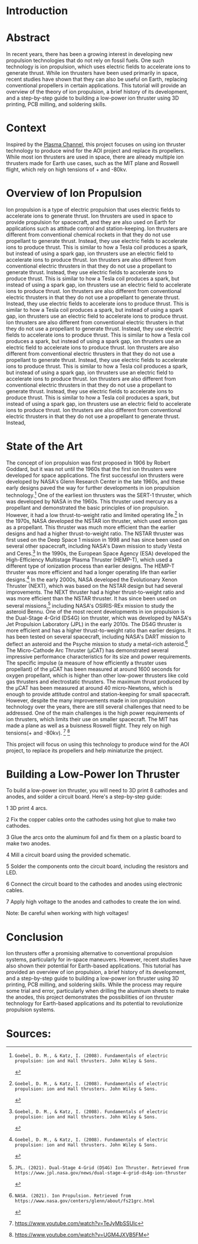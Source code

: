 # Introduction
# Abstract
In recent years, there has been a growing interest in developing new propulsion technologies that do not rely on fossil fuels. One such technology is ion propulsion, which uses electric fields to accelerate ions to generate thrust. While ion thrusters have been used primarily in space, recent studies have shown that they can also be useful on Earth, replacing conventional propellers in certain applications. This tutorial will provide an overview of the theory of ion propulsion, a brief history of its development, and a step-by-step guide to building a low-power ion thruster using 3D printing, PCB milling, and soldering skills.

# Context
Inspired by the [Plasma Channel](https://www.youtube.com/watch?v=nrEBoPYS4ns), this project focuses on using ion thruster technology to produce wind for the AOI project and replace its propellers. While most ion thrusters are used in space, there are already multiple ion thrusters made for Earth use cases, such as the MIT plane and Roswell flight, which rely on high tensions of + and -80kv.

# Overview of Ion Propulsion
Ion propulsion is a type of electric propulsion that uses electric fields to accelerate ions to generate thrust. Ion thrusters are used in space to provide propulsion for spacecraft, and they are also used on Earth for applications such as attitude control and station-keeping. Ion thrusters are different from conventional chemical rockets in that they do not use propellant to generate thrust. Instead, they use electric fields to accelerate ions to produce thrust. This is similar to how a Tesla coil produces a spark, but instead of using a spark gap, ion thrusters use an electric field to accelerate ions to produce thrust. Ion thrusters are also different from conventional electric thrusters in that they do not use a propellant to generate thrust. Instead, they use electric fields to accelerate ions to produce thrust. This is similar to how a Tesla coil produces a spark, but instead of using a spark gap, ion thrusters use an electric field to accelerate ions to produce thrust. Ion thrusters are also different from conventional electric thrusters in that they do not use a propellant to generate thrust. Instead, they use electric fields to accelerate ions to produce thrust. This is similar to how a Tesla coil produces a spark, but instead of using a spark gap, ion thrusters use an electric field to accelerate ions to produce thrust. Ion thrusters are also different from conventional electric thrusters in that they do not use a propellant to generate thrust. Instead, they use electric fields to accelerate ions to produce thrust. This is similar to how a Tesla coil produces a spark, but instead of using a spark gap, ion thrusters use an electric field to accelerate ions to produce thrust. Ion thrusters are also different from conventional electric thrusters in that they do not use a propellant to generate thrust. Instead, they use electric fields to accelerate ions to produce thrust. This is similar to how a Tesla coil produces a spark, but instead of using a spark gap, ion thrusters use an electric field to accelerate ions to produce thrust. Ion thrusters are also different from conventional electric thrusters in that they do not use a propellant to generate thrust. Instead, they use electric fields to accelerate ions to produce thrust. This is similar to how a Tesla coil produces a spark, but instead of using a spark gap, ion thrusters use an electric field to accelerate ions to produce thrust. Ion thrusters are also different from conventional electric thrusters in that they do not use a propellant to generate thrust. Instead,


# State of the Art

The concept of ion propulsion was first proposed in 1906 by Robert Goddard, but it was not until the 1960s that the first ion thrusters were developed for space applications. The first successful ion thrusters were developed by NASA's Glenn Research Center in the late 1960s, and these early designs paved the way for further developments in ion propulsion technology.[^3]
One of the earliest ion thrusters was the SERT-1 thruster, which was developed by NASA in the 1960s. This thruster used mercury as a propellant and demonstrated the basic principles of ion propulsion. However, it had a low thrust-to-weight ratio and limited operating life.[^3]
In the 1970s, NASA developed the NSTAR ion thruster, which used xenon gas as a propellant. This thruster was much more efficient than the earlier designs and had a higher thrust-to-weight ratio. The NSTAR thruster was first used on the Deep Space 1 mission in 1998 and has since been used on several other spacecraft, including NASA's Dawn mission to study Vesta and Ceres.[^3]
In the 1990s, the European Space Agency (ESA) developed the High-Efficiency Multistage Plasma Thruster (HEMP-T), which used a different type of ionization process than earlier designs. The HEMP-T thruster was more efficient and had a longer operating life than earlier designs.[^3]
In the early 2000s, NASA developed the Evolutionary Xenon Thruster (NEXT), which was based on the NSTAR design but had several improvements. The NEXT thruster had a higher thrust-to-weight ratio and was more efficient than the NSTAR thruster. It has since been used on several missions,[^4] including NASA's OSIRIS-REx mission to study the asteroid Bennu.
One of the most recent developments in ion propulsion is the Dual-Stage 4-Grid (DS4G) ion thruster, which was developed by NASA's Jet Propulsion Laboratory (JPL) in the early 2010s. The DS4G thruster is more efficient and has a higher thrust-to-weight ratio than earlier designs. It has been tested on several spacecraft, including NASA's DART mission to deflect an asteroid and the Psyche mission to study a metal-rich asteroid.[^5]
The Micro-Cathode Arc Thruster (µCAT) has demonstrated several impressive performance characteristics for its size and power requirements.
The specific impulse (a measure of how efficiently a thruster uses propellant) of the µCAT has been measured at around 1600 seconds for oxygen propellant, which is higher than other low-power thrusters like cold gas thrusters and electrostatic thrusters.
The maximum thrust produced by the µCAT has been measured at around 40 micro-Newtons, which is enough to provide attitude control and station-keeping for small spacecraft.
However, despite the many improvements made in ion propulsion technology over the years, there are still several challenges that need to be addressed. One of the main challenges is the high power requirements of ion thrusters, which limits their use on smaller spacecraft. 
The MIT has made a plane as well as a buisness Roswell flight. They rely on high tensions(+ and -80kv). [^1] [^2]

This project will focus on using this technology to produce wind for the AOI project, to replace its propellers and help miniaturize the project. 


# Building a Low-Power Ion Thruster

To build a low-power ion thruster, you will need to 3D print 8 cathodes and anodes, and solder a circuit board. Here's a step-by-step guide:

1    3D print 4 arcs.

2    Fix the copper cables onto the cathodes using hot glue to make two cathodes.

3    Glue the arcs onto the aluminum foil and fix them on a plastic board to make two anodes.

4    Mill a circuit board using the provided schematic.

5    Solder the components onto the circuit board, including the resistors and LED.

6    Connect the circuit board to the cathodes and anodes using electronic cables.

7    Apply high voltage to the anodes and cathodes to create the ion wind.

Note: Be careful when working with high voltages!

# Conclusion

Ion thrusters offer a promising alternative to conventional propulsion systems, particularly for in-space maneuvers. However, recent studies have also shown their potential for Earth-based applications. This tutorial has provided an overview of ion propulsion, a brief history of its development, and a step-by-step guide to building a low-power ion thruster using 3D printing, PCB milling, and soldering skills. While the process may require some trial and error, particularly when drilling the aluminum sheets to make the anodes, this project demonstrates the possibilities of ion thruster technology for Earth-based applications and its potential to revolutionize propulsion systems.


# Sources:
[^1]: https://www.youtube.com/watch?v=TeJyMbSSUIc

[^2]: https://www.youtube.com/watch?v=UGM4JXVB5FM

[^3]:    Goebel, D. M., & Katz, I. (2008). Fundamentals of electric propulsion: ion and Hall thrusters. John Wiley & Sons.

[^4]:    JPL. (2021). Dual-Stage 4-Grid (DS4G) Ion Thruster. Retrieved from https://www.jpl.nasa.gov/news/dual-stage-4-grid-ds4g-ion-thruster

[^5]:    NASA. (2021). Ion Propulsion. Retrieved from https://www.nasa.gov/centers/glenn/about/fs21grc.html

